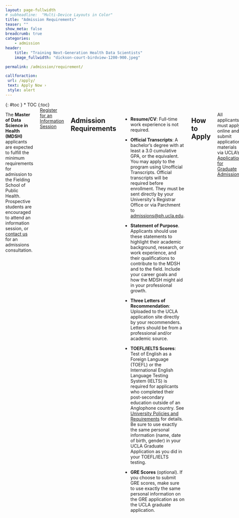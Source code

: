 ```yaml
---
layout: page-fullwidth
# subheadline:  "Multi-Device Layouts in Color"
title: "Admission Requirements"
teaser: ""
show_meta: false
breadcrumb: true
categories:
    - admission
header:
    title: "Training Next-Generation Health Data Scientists"
    image_fullwidth: "dickson-court-birdview-1200-900.jpeg"

permalink: /admission/requirement/

callforaction:
 url: /apply/
 text: Apply Now ›
 style: alert
---
```


<div class="row">
<div class="medium-4 medium-push-8 columns" markdown="1">
<div class="panel radius" markdown="1">
{: #toc }
*  TOC
{:toc}
</div>
</div><!-- /.medium-4.columns -->

<div class="medium-8 medium-pull-4 columns" markdown="1">

The **Master of Data Science in Health (MDSH)** applicants are expected to fulfill the minimum requirements for admission to the Fielding School of Public Health. Prospective students are encouraged to attend an information session, or [contact us](https://mdsh.ucla.edu/contact/) for an admissions consultation.

<div class="row t60 b60">
        <div class="small-12 text-center columns">
            <a class="button large radius info" href="https://ucla.zoom.us/meeting/register/wm_KBmloQRuGWZfXj8qIjQ">Register for an Information Session</a>
        </div><!-- /.small-12.columns -->
</div><!-- /.row -->

## Admission Requirements

* **Resume/CV**: Full-time work experience is not required.

* **Official Transcripts**: A bachelor’s degree with at least a 3.0 cumulative GPA, or the equivalent. You may apply to the program using Unofficial Transcripts.  Official transcripts will be required before enrollment. They must be sent directly by your University's Registrar Office or via Parchment to <admissions@ph.ucla.edu>.

* **Statement of Purpose**. Applicants should use these statements to highlight their academic background, research, or work experience, and their qualifications to contribute to the MDSH and to the field.  Include your career goals and how the MDSH might aid in your professional growth.  

* **Three Letters of Recommendation**: Uploaded to the UCLA application site directly by your recommenders. Letters should be from a professional and/or academic source. 

* **TOEFL/IELTS Scores**: Test of English as a Foreign Language (TOEFL) or the International English Language Testing System (IELTS) is required for applicants who completed their post-secondary education outside of an Anglophone country. See [University Policies and Requirements](https://grad.ucla.edu/admissions/english-requirements/) for details.  Be sure to use exactly the same personal information (name, date of birth, gender) in your UCLA Graduate Application as you did in your TOEFL/IELTS testing.

* **GRE Scores** (optional). If you choose to submit GRE scores, make sure to use exactly the same personal information on the GRE application as on the UCLA graduate application. 

## How to Apply

All applicants must apply online and submit application materials via UCLA’s [Application for Graduate Admission](https://grad.ucla.edu/admissions/admission-application-for-graduate-admission/). 
* Program name: Data Science in Health MDSH (**Major code** 00J7).
* The **GRE** Code for UCLA is 4837, if you choose to submit these scores. 
* Please be sure to fill in all required sections. 
  * The Personal Statement is optional.
  * A SOPHAS application is not needed.

The application fee is $135 for U.S. Citizens or Permanent Residents, or $155 for other applicants. The application fee is devoted to the administrative cost of processing applications, and is non-refundable. 

<!--Submit an online application to [UCLA Graduate Admissions](https://grad.ucla.edu/admissions/admission-application-for-graduate-admission/). 
Select **Master of Data Science in Health (MDSH)** as the major.-->

## Deadlines

The following deadlines apply to applications for Fall 2025 enrollment:

Priority deadline: **February 1, 2025** <br>
Regular deadline: **April 1, 2025** <br>
Final deadline: **June 15, 2025** <br>


## Admissions Timeline

Applications are reviewed on a rolling basis; decisions will be released in the 4-6 weeks following each deadline (priority, regular, and final deadlines). 

The length of time it will take to release the admissions decision will depend on several factors, including the completeness of the application (transcripts, TOEFL/IELTS scores, Letter of Recommendation, etc.). To ensure the fastest possible processing of your application, be sure to upload all required documents.


## Admissions Appeals
We acknowledge the effort required to submit an application to our program and thank each applicant for their attention to creating a high-quality submission. Multiple reviewers thoroughly review all applications. The MDSH program does not consider appeals except in light of new information. New information is limited to academic qualification which may include higher GPA, grades, and certification not already included in the application. TOFEL/IELTS scores are not considered new information. Due to the volume of applications, we do not provide individual feedback on the quality of applicants nor provide suggestions on how to strengthen future applications. If you wish to submit an appeal: email <mdsh@ucla.edu> with subject line, "Admissions Appeal" with the following content: 
* A one sentence summary of the new information
* Relevant supporting documentation

<!--** **Standard Deadline**: July 1, 2023.-->

<!--** **Late Admissions**: July 25, 2023 (only if space permits).-->

</div><!-- /.medium-8.columns -->
</div><!-- /.row -->